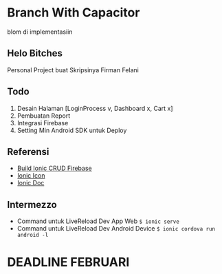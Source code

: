 # Branch With Capacitor
blom di implementasiin

## Helo Bitches 
Personal Project buat Skripsinya
Firman Felani

## Todo
1. Desain Halaman [LoginProcess v, Dashboard x, Cart x]
1. Pembuatan Report
1. Integrasi Firebase
1. Setting Min Android SDK untuk Deploy

## Referensi
- [Build Ionic CRUD Firebase](https://www.positronx.io/build-ionic-firebase-crud-app-with-angular/)
- [Ionic Icon](https://ionicons.com/)
- [Ionic Doc](https://ionicframework.com/docs)

## Intermezzo
- Command untuk LiveReload Dev App Web
``$ ionic serve``
- Command untuk LiveReload Dev Android Device
``$ ionic cordova run android -l``
# DEADLINE FEBRUARI